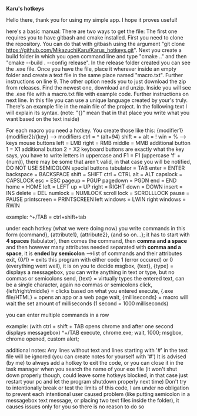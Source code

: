 **Karu's hotkeys**

Hello there, thank you for using my simple app. I hope it proves useful!

here's a basic manual:
There are two ways to get the file:
The first one requires you to have gitbash and cmake installed. First you need to clone the repository. You can do that with gitbash using the argument "git clone https://github.com/MikazuchiKaru/Karus_hotkeys.git". Next you create a build folder in which you open command line and type "cmake .." and then "cmake --build . --config release". In the release folder created you can see the .exe file. Once you have the file, place it wherever inside an empty folder and create a text file in the same place named "macro.txt". Further instructions on line 9.
The other option needs you to just download the zip from releases. Find the newest one, download and unzip. Inside you will see the .exe file with a macro.txt file with example code. Further instructions on next line.
In this file you can use a unique language created by your's truly. There's an example file in the main file of the project. In the following text I will explain its syntax. (note: "{}" mean that in that place you write what you want based on the text inside)


For each macro you need a hotkey. You create those like this:
{modifier1}{modifier2}/{key}
--> modifiers
  ctrl = ^ (alt+94)
  shift = +
  alt = !
  win = %
--> keys
  mouse buttons
    left = LMB
    right = RMB
    middle = MMB
    additional button 1 = X1
    additional button 2 = X2
  keyboard buttons are exactly what the key says, you have to write letters in uppercase and F1 = F1 (uppercase 'f' + {num}), there may be some that aren't valid, in that case you will be notified, DO NOT USE SEMICOLON
  special buttons
    tabulator = TAB
    enter = ENTER
    backspace = BACKSPACE
    shift = SHIFT
    ctrl = CTRL
    alt = ALT
    capslock = CAPSLOCK
    esc = ESC
    pageup = PGUP
    pagedown = PGDN
    end = END
    home = HOME
    left = LEFT
    up = UP
    right = RIGHT
    down = DOWN
    insert = INS
    delete = DEL
    numlock = NUMLOCK
    scroll lock = SCROLLLOCK
    pause = PAUSE
    printscreen = PRINTSCREEN
    left windows = LWIN
    right windows = RWIN

  example:
  ^+/TAB = ctrl+shift+tab

  under each hotkey (what we were doing now) you write commands in this form
    {command}, {attribute1}, {attribute2}, {and so on...};
  it has to start with **4 spaces** (tabulator), then comes the command, then **comma and a space** and then however many attributes needed separated with **comma and a space**, it is **ended by semicolon**
  -->list of commands and their attributes
    exit, {0/1} = exits this program with either code 1 (error occured) or 0 (everything went well), it is on you to decide
    msgbox, {text}, {type} = displays a messagebox, you can write anything in text or type, but no commas or semicolons
    send, {text} = virtually types the entered text, can be a single character, again no commas or semicolons
    click, {left/right/middle} = clicks based on what you entered
    execute, {.exe file/HTML} = opens an app or a web page
    wait, {milliseconds} = macro will wait the set amount of milliseconds (1 second = 1000 milliseconds)
  
  you can enter multiple commands in a row
  
  example: (with ctrl + shift + TAB opens chrome and after one second displays messagebox)
  ^+/TAB
    execute, chrome.exe;
    wait, 1000;
    msgbox, chrome opened, custom alert;


additional notes:
Any lines without text and lines starting with '#' in the text file will be ignored (you can create notes for yourself with '#')
It is advised (by me) to always add a hotkey to exit the code, or you can close it in the task manager when you search the name of your exe file (it won't shut down properly though, could leave some hotkeys blocked, in that case just restart your pc and let the program shutdown properly next time)
Don't try to intentionally break or test the limits of this code, I am under no obligation to prevent each intentional user caused problem (like putting semicolon in a messagebox text message, or placing two text files inside the folder), it causes issues only for you so there is no reason to do so
